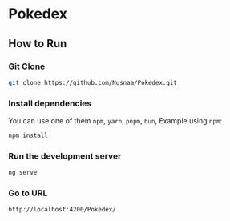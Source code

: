 # Pokedex

## How to Run

### Git Clone

```bash
git clone https://github.com/Nusnaa/Pokedex.git
```

### Install dependencies

You can use one of them `npm`, `yarn`, `pnpm`, `bun`, Example using `npm`:

```bash
npm install
```

### Run the development server

```bash
ng serve
```

### Go to URL

```bash
http://localhost:4200/Pokedex/
````
